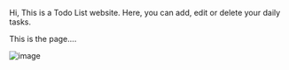 Hi,
This is a Todo List website.
Here, you can add, edit or delete your daily tasks.

This is the page....

![image](https://github.com/user-attachments/assets/03d37b59-2d6a-46be-906f-067723610a1c)



